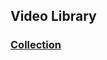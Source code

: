 ## Video Library

### [Collection](https://docs.google.com/spreadsheets/d/1cIaYrmPXzt-9SCZE6LXdW7SlkTP1pNSQ72aRs5Cl4bE/edit#gid=0)
